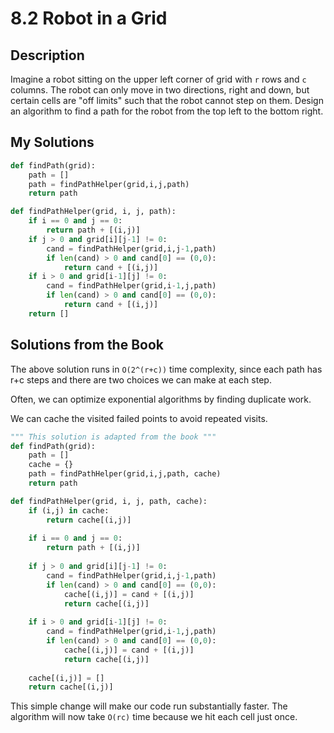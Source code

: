 # 8.2 Robot in a Grid

## Description

Imagine a robot sitting on the upper left corner of grid with `r` rows and `c` columns. The robot can only move in two directions, right and down, but certain cells are "off limits" such that the robot cannot step on them. Design an algorithm to find a path for the robot from the top left to the bottom right.



## My Solutions

```python
def findPath(grid):
    path = []
    path = findPathHelper(grid,i,j,path)
	return path

def findPathHelper(grid, i, j, path):
    if i == 0 and j == 0:
        return path + [(i,j)]
    if j > 0 and grid[i][j-1] != 0:
        cand = findPathHelper(grid,i,j-1,path)
       	if len(cand) > 0 and cand[0] == (0,0):
            return cand + [(i,j)]
    if i > 0 and grid[i-1][j] != 0:
        cand = findPathHelper(grid,i-1,j,path)
       	if len(cand) > 0 and cand[0] == (0,0):
            return cand + [(i,j)]
    return []
```



## Solutions from the Book

The above solution runs in `O(2^(r+c))` time complexity, since each path has r+c steps and there are two choices we can make at each step.

Often, we can optimize exponential algorithms by finding duplicate work. 

We can cache the visited failed points to avoid repeated visits.

```python
""" This solution is adapted from the book """
def findPath(grid):
    path = []
    cache = {}
    path = findPathHelper(grid,i,j,path, cache)
	return path

def findPathHelper(grid, i, j, path, cache):
    if (i,j) in cache:
        return cache[(i,j)]
    
    if i == 0 and j == 0:
        return path + [(i,j)]
    
    if j > 0 and grid[i][j-1] != 0:
        cand = findPathHelper(grid,i,j-1,path)
       	if len(cand) > 0 and cand[0] == (0,0):
            cache[(i,j)] = cand + [(i,j)]
            return cache[(i,j)]
        
    if i > 0 and grid[i-1][j] != 0:
        cand = findPathHelper(grid,i-1,j,path)
       	if len(cand) > 0 and cand[0] == (0,0):
            cache[(i,j)] = cand + [(i,j)]
            return cache[(i,j)]
        
    cache[(i,j)] = []
    return cache[(i,j)]
```

This simple change will make our code run substantially faster. The algorithm will now take `O(rc)` time because we hit each cell just once.